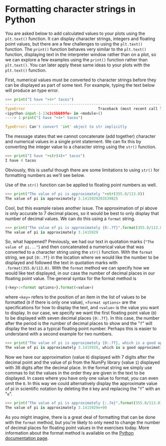 # Formatting character strings in Python

You are asked below to add calculated values to your plots using the `plt.text()` function. It can display character strings, integers and floating point values, but there are a few challenges to using the `plt.text()` function. The `print()` function behaves very similar to the `plt.text()` function, displaying text in the interpreter window rather than on a plot, so we can explore a few examples using the `print()` function rather than `plt.text()`. You can later apply these same ideas to your plots with the `plt.text()` function.

First, numerical values must be converted to character strings before they can be displayed as part of some text. For example, typing the text below will produce an type error.
```python
>>> print("I have "+4+" tacos")
---------------------------------------------------------------------------
TypeError                                 Traceback (most recent call last)
<ipython-input-1-13c2c5bb89fe> in <module>()
----> 1 print("I have "+4+" tacos")

TypeError: Can't convert 'int' object to str implicitly
```
The message states that we cannot concatenate (add together) character and numerical values in a single print statement. We can fix this by converting the integer value to a character string using the `str()` function.
```python
>>> print("I have "+str(4)+" tacos")
I have 4 tacos
```
Obviously, this is useful though there are some limitations to using `str()` for formatting numbers as we'll see below.

Use of the `str()` function can be applied to floating point numbers as well.
```python
>>> print("The value of pi is approximately "+str(355.0/113.0))
The value of pi is approximately 3.1415929203539825
```
Cool, but this example raises another issue. The approximation of pi above is only accurate to 7 decimal places, so it would be best to only display that number of decimal values. We can do this using a `format` string.
```python
>>> print("The value of pi is approximately {0:.7f}".format(355.0/113.0))
The value of pi is approximately 3.1415929
```
So, what happened? Previously, we had our text in quotation marks (`"The value of pi..."`) and then concatenated a numerical value that was converted to a character string using the `str()` function. With the `format` string, we put `{0:.7f}` in the location where we would like the number to be displayed and followed the text in quotation marks with `.format(355.0/113.0)`. With the `format` method we can specify how we would like text displayed, in our case the number of decimal places in our floating point value. The general syntax for the format method is
```python
{<key>:<format options>}.format(<value>)
```
where `<key>` refers to the position of an item in the list of values to be formatted (`0` if there is only one value), `<format options>` are the specifications for how to display the text, and `<value>` is the value you want to display. In our case, we specify we want the first floating point value (`0`) to be displayed with seven decimal places `{0:.7f}`. In this case, the number after the period is the number of decimal places to show and the "`f`" will display the text as a typical floating point number. Perhaps this is easier to understand with a second example for two numbers.
```python
>>> print("The value of pi is approximately {0:.7f}, which is a good approximation of {1:.36f}".format(355.0/113.0, np.pi))
The value of pi is approximately 3.1415929, which is a good approximation of 3.141592653589793115997963468544185162
```
Now we have our approximation (value `0`) displayed with 7 digits after the decimal point and the value of pi from the NumPy library (value `1`) displayed with 36 digits after the decimal place. In the format string we simply use commas to list the values in the order they are given in the text to be displayed. In cases where you have only one value to format, you can even omit the `0`. In this way we could alternatively display the approximate value of pi in scientific notation by deleting the `0` key and replacing the "`f`" with an "`e`".
```python
>>> print("The value of pi is approximately {:.7e}".format(355.0/113.0))
The value of pi is approximately 3.1415929e+00 
```
As you might imagine, there is a great deal of formatting that can be done with the `format` method, but you're likely to only need to change the number of decimal places for floating point values in the exercises today. More information about the format method is available on the [Python documentation page](https://docs.python.org/3.5/library/string.html#formatstrings).
